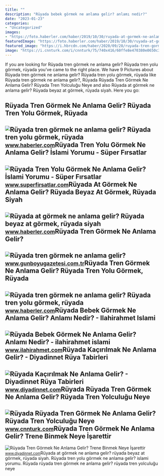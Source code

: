 ```yaml
---
title: ""
description: "Rüyada bebek görmek ne anlama gelir? anlamı nedir?"
date: "2023-01-23"
categories:
- "Uncategorized"
images:
- "https://foto.haberler.com/haber/2019/10/30/ruyada-at-gormek-ne-anlama-gelir-12566959_7097_m.jpg"
featuredImage: "https://foto.haberler.com/haber/2019/10/30/ruyada-at-gormek-ne-anlama-gelir-12566959_7097_m.jpg"
featured_image: "https://i.hbrcdn.com/haber/2020/09/28/ruyada-tren-gormek-ne-anlama-gelir-ruyada-tren-13632180_8777_amp.jpg"
image: "https://i.cnnturk.com/i/cnnturk/75/740x416/60ffe8e470380e0650c3ae91.jpg"
---
```


If you are looking for Rüyada tren görmek ne anlama gelir? Rüyada tren yolu görmek, rüyada you've came to the right place. We have 9 Pictures about Rüyada tren görmek ne anlama gelir? Rüyada tren yolu görmek, rüyada like Rüyada tren görmek ne anlama gelir?, Rüyada Rüyada Tren Görmek Ne Anlama Gelir? Rüyada Tren Yolculuğu Neye and also Rüyada at görmek ne anlama gelir? Rüyada beyaz at görmek, rüyada siyah. Here you go:

Rüyada Tren Görmek Ne Anlama Gelir? Rüyada Tren Yolu Görmek, Rüyada
-------------------------------------------------------------------

 ![Rüyada tren görmek ne anlama gelir? Rüyada tren yolu görmek, rüyada](https://foto.haberler.com/haber/2020/09/28/ruyada-tren-gormek-ne-anlama-gelir-ruyada-tren-13632180_7159_m.jpg) <small>www.haberler.com</small>Rüyada Tren Yolu Görmek Ne Anlama Gelir? İslami Yorumu - Süper Fırsatlar
------------------------------------------------------------------------

 ![Rüyada Tren Yolu Görmek Ne Anlama Gelir? İslami Yorumu - Süper Fırsatlar](http://www.superfirsatlar.com/wp-content/uploads/2020/09/ruyada-tren-gormek-696x392.jpg) <small>www.superfirsatlar.com</small>Rüyada At Görmek Ne Anlama Gelir? Rüyada Beyaz At Görmek, Rüyada Siyah
----------------------------------------------------------------------

 ![Rüyada at görmek ne anlama gelir? Rüyada beyaz at görmek, rüyada siyah](https://foto.haberler.com/haber/2019/10/30/ruyada-at-gormek-ne-anlama-gelir-12566959_7097_m.jpg) <small>www.haberler.com</small>Rüyada Tren Görmek Ne Anlama Gelir?
-----------------------------------

 ![Rüyada tren görmek ne anlama gelir?](https://cdn.gunboyugazetesi.com.tr/news/325192.jpg) <small>www.gunboyugazetesi.com.tr</small>Rüyada Tren Görmek Ne Anlama Gelir? Rüyada Tren Yolu Görmek, Rüyada
-------------------------------------------------------------------

 ![Rüyada tren görmek ne anlama gelir? Rüyada tren yolu görmek, rüyada](https://i.hbrcdn.com/haber/2020/09/28/ruyada-tren-gormek-ne-anlama-gelir-ruyada-tren-13632180_8777_amp.jpg) <small>www.haberler.com</small>Rüyada Bebek Görmek Ne Anlama Gelir? Anlamı Nedir? - Ilahirahmet Islami
-----------------------------------------------------------------------

 ![Rüyada Bebek Görmek Ne Anlama Gelir? Anlamı Nedir? - ilahirahmet islami](https://www.ilahirahmet.com/wp-content/uploads/2015/11/Rüyada-Bebek-Görmek-Ne-Anlama-Gelir.jpg) <small>www.ilahirahmet.com</small>Rüyada Kaçırılmak Ne Anlama Gelir? - Diyadinnet Rüya Tabirleri
--------------------------------------------------------------

 ![Rüyada Kaçırılmak Ne Anlama Gelir? - Diyadinnet Rüya Tabirleri](https://www.diyadinnet.com/d/ruya/ruyada-kacirilmak-ne-anlama-gelir-4270.jpg) <small>www.diyadinnet.com</small>Rüyada Rüyada Tren Görmek Ne Anlama Gelir? Rüyada Tren Yolculuğu Neye
---------------------------------------------------------------------

 ![Rüyada Rüyada Tren Görmek Ne Anlama Gelir? Rüyada Tren Yolculuğu Neye](https://i.cnnturk.com/i/cnnturk/75/740x416/60ffe8e470380e0650c3ae91.jpg) <small>www.cnnturk.com</small>Rüyada Tren Görmek Ne Anlama Gelir? Trene Binmek Neye İşarettir
---------------------------------------------------------------

 ![Rüyada Tren Görmek Ne Anlama Gelir? Trene Binmek Neye İşarettir](https://www.diyadinnet.com/d/ruya/ruyada-tren-gormek-ne-anlama-gelir-trene-binmek-neye-isarettir-9542.jpg) <small>www.diyadinnet.com</small>Rüyada at görmek ne anlama gelir? rüyada beyaz at görmek, rüyada siyah. Rüyada tren yolu görmek ne anlama gelir? i̇slami yorumu. Rüyada rüyada tren görmek ne anlama gelir? rüyada tren yolculuğu neye
